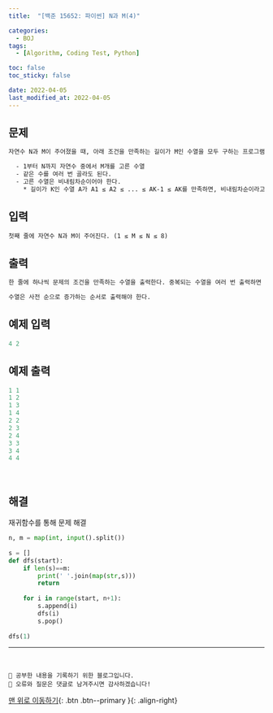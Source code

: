 ```yaml
---
title:  "[백준 15652: 파이썬] N과 M(4)" 

categories:
  - BOJ
tags:
  - [Algorithm, Coding Test, Python]

toc: false
toc_sticky: false

date: 2022-04-05
last_modified_at: 2022-04-05
---
```


## 문제

```html
자연수 N과 M이 주어졌을 때, 아래 조건을 만족하는 길이가 M인 수열을 모두 구하는 프로그램을 작성하시오.

  - 1부터 N까지 자연수 중에서 M개를 고른 수열
  - 같은 수를 여러 번 골라도 된다.
  - 고른 수열은 비내림차순이어야 한다.
    * 길이가 K인 수열 A가 A1 ≤ A2 ≤ ... ≤ AK-1 ≤ AK를 만족하면, 비내림차순이라고 한다.
```


## 입력  
```html
첫째 줄에 자연수 N과 M이 주어진다. (1 ≤ M ≤ N ≤ 8)
```

## 출력 
```html 
한 줄에 하나씩 문제의 조건을 만족하는 수열을 출력한다. 중복되는 수열을 여러 번 출력하면 안되며, 각 수열은 공백으로 구분해서 출력해야 한다.

수열은 사전 순으로 증가하는 순서로 출력해야 한다.
```

## 예제 입력
```python
4 2
```

## 예제 출력
```python
1 1
1 2
1 3
1 4
2 2
2 3
2 4
3 3
3 4
4 4
```

<br>

## 해결

재귀함수를 통해 문제 해결

```python
n, m = map(int, input().split())
 
s = []
def dfs(start):
    if len(s)==m:
        print(' '.join(map(str,s)))
        return
    
    for i in range(start, n+1):
        s.append(i)
        dfs(i)
        s.pop()
    
dfs(1)
```


***
<br>

    💾 공부한 내용을 기록하기 위한 블로그입니다.
    📄 오류와 질문은 댓글로 남겨주시면 감사하겠습니다!

[맨 위로 이동하기](#){: .btn .btn--primary }{: .align-right}
